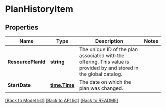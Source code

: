 # PlanHistoryItem

## Properties

Name | Type | Description | Notes
------------ | ------------- | ------------- | -------------
**ResourcePlanId** | **string** | The unique ID of the plan associated with the offering. This value is provided by and stored in the global catalog. | 
**StartDate** | [**time.Time**](time.Time.md) | The date on which the plan was changed. | 

[[Back to Model list]](../README.md#documentation-for-models) [[Back to API list]](../README.md#documentation-for-api-endpoints) [[Back to README]](../README.md)


